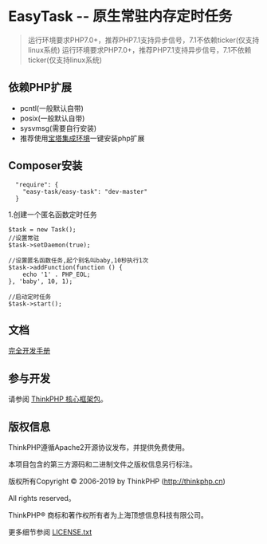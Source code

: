 ﻿EasyTask -- 原生常驻内存定时任务
===============

> 运行环境要求PHP7.0+，推荐PHP7.1支持异步信号，7.1不依赖ticker(仅支持linux系统)
> 运行环境要求PHP7.0+，推荐PHP7.1支持异步信号，7.1不依赖ticker(仅支持linux系统)

## 依赖PHP扩展

* pcntl(一般默认自带)
* posix(一般默认自带)
* sysvmsg(需要自行安装)
* 推荐使用[宝塔集成环境](http://www.bt.cn/)一键安装php扩展



## Composer安装

~~~
  "require": {
    "easy-task/easy-task": "dev-master"
  }
~~~

1.创建一个匿名函数定时任务
~~~
$task = new Task();
//设置常驻
$task->setDaemon(true);

//设置匿名函数任务,起个别名叫baby,10秒执行1次
$task->addFunction(function () {
    echo '1' . PHP_EOL;
}, 'baby', 10, 1);

//启动定时任务
$task->start();
~~~

## 文档

[完全开发手册](https://www.kancloud.cn/manual/thinkphp6_0/content)

## 参与开发

请参阅 [ThinkPHP 核心框架包](https://github.com/top-think/framework)。

## 版权信息

ThinkPHP遵循Apache2开源协议发布，并提供免费使用。

本项目包含的第三方源码和二进制文件之版权信息另行标注。

版权所有Copyright © 2006-2019 by ThinkPHP (http://thinkphp.cn)

All rights reserved。

ThinkPHP® 商标和著作权所有者为上海顶想信息科技有限公司。

更多细节参阅 [LICENSE.txt](LICENSE.txt)
